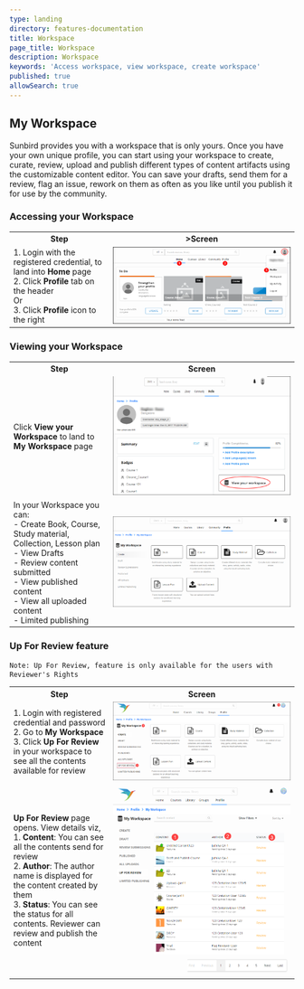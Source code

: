 ```yaml
---
type: landing
directory: features-documentation
title: Workspace
page_title: Workspace
description: Workspace
keywords: 'Access workspace, view workspace, create workspace'
published: true
allowSearch: true
---
```

## My Workspace

Sunbird provides you with a workspace that is only yours. Once you have your own unique profile, you can start using your workspace to create, curate, review, upload and publish different types of  content artifacts using the customizable content editor. You can save your drafts, send them for a review, flag an issue, rework on them as often as you like until you publish it for use by the community.

### Accessing your Workspace

<table>
  <tr>
    <th style="width:35%;">Step</th>
    <th style="width:65%;">>Screen</th>
  </tr>
  <tr>
    <td>1. Login with the registered credential, to land into <b>Home</b> page<br>2. Click <b>Profile</b> tab on the header<br>Or<br>3. Click <b>Profile</b> icon to the right</td>
    <td><img src="pages/features-documentation/images/profileimg1.png"></td>
  </tr>
  </table>

### Viewing your Workspace

<table>
  <tr>
    <th style="width:35%;">Step</th>
    <th style="width:65%;">Screen</th>
  </tr>
  <tr>
    <td>Click <b>View your Workspace</b> to land to <b>My Workspace</b> page</td>
    <td><img src="pages/features-documentation/images/workspace1.png"></td>
  </tr>
  <tr>
    <td>In your Workspace you can: <br>- Create Book, Course, Study material, Collection, Lesson plan <br>- View Drafts <br>- Review content submitted <br>- View published content <br>- View all uploaded content <br>- Limited publishing <br>
    </td>
    <td><img src="pages/features-documentation/images/workspace3.png"></td>
  </tr>
  </table>
  
 ### Up For Review feature
 
 ```
 Note: Up For Review, feature is only available for the users with Reviewer's Rights
 ```
 <table>
  <tr>
    <th style="width:35%;">Step</th>
    <th style="width:65%;">Screen</th>
  </tr>
  <tr>
    <td>1. Login with registered credential and password <br>2. Go to <b>My Workspace</b> <br>3. Click <b>Up For Review</b> in your workspace to see all the contents available for review</td>
    <td><img src="pages/features-documentation/images/up4review.png"></td>
  </tr>
  <tr>
    <td><b>Up For Review</b> page opens. View details viz, <br>1. <b>Content</b>: You can see all the contents send for review <br>2. <b>Author</b>: The author name is displayed for the content created by them <br>3. <b>Status</b>: You can see the status for all contents. Reviewer can review and publish the content</td>
    <td><img src="pages/features-documentation/images/up4review1.png"></td>
  </tr>
  </table>
